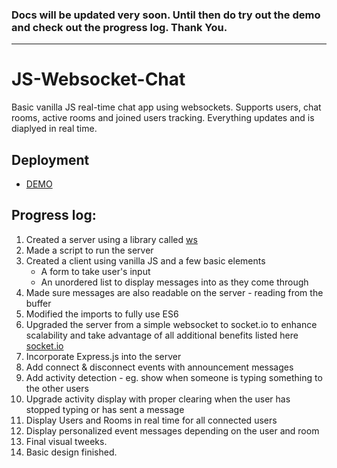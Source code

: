 ### Docs will be updated very soon. Until then do try out the demo and check out the progress log. Thank You.
- --------------

# JS-Websocket-Chat
Basic vanilla JS real-time chat app using websockets. Supports users, chat rooms, active rooms and joined users tracking. Everything updates and is diaplyed in real time.

## Deployment
- [DEMO](https://js-websocket-chat.onrender.com/)


## Progress log:
1. Created a server using a library called [ws](https://www.npmjs.com/package/ws)
2. Made a script to run the server
3. Created a client using vanilla JS and a few basic elements
    - A form to take user's input
    - An unordered list to display messages into as they come through
4. Made sure messages are also readable on the server - reading from the buffer
5. Modified the imports to fully use ES6
6. Upgraded the server from a simple websocket to socket.io to enhance scalability and take advantage of all additional benefits listed here [socket.io](https://www.npmjs.com/package/socket.io)
7. Incorporate Express.js into the server
8. Add connect & disconnect events with announcement messages
9. Add activity detection - eg. show when someone is typing something to the other users
10. Upgrade activity display with proper clearing when the user has stopped typing or has sent a message
11. Display Users and Rooms in real time for all connected users
12. Display personalized event messages depending on the user and room
13. Final visual tweeks.
14. Basic design finished.
